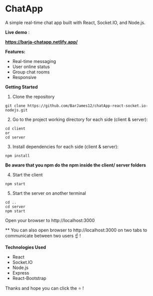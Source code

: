 # ChatApp

A simple real-time chat app built with React, Socket.IO, and Node.js.

**Live demo** :

**https://barja-chatapp.netlify.app/**

**Features:**

- Real-time messaging
- User online status
- Group chat rooms
- Responsive

**Getting Started**

1. Clone the repository

```node
git clone https://github.com/BarJames12/chatApp-react-socket.io-nodejs.git

```

2. Go to the project working directory for each side (client & server):

```node
cd client
or
cd server
```

3. Install dependencies for each side (client & server):

```node
npm install
```

**Be aware that you npm do the npm inside the client/ server folders**

4. Start the client

```node
npm start
```

5. Start the server on another terminal

```node
cd ..
cd server
npm start
```

Open your browser to http://localhost:3000

\*\* You can also open browser to http://localhost:3000 on two tabs to communicate between two users ☝️ !

**Technologies Used**

- React
- Socket.IO
- Node.js
- Express
- React-Bootstrap

Thanks and hope you can click the ⭐ !
